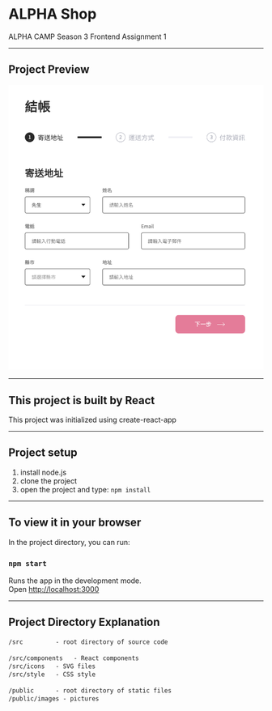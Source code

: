 # ALPHA Shop

ALPHA CAMP Season 3 Frontend Assignment 1

---

## Project Preview

![image](./public/images/RegisterStep1.png)

---

## This project is built by React

This project was initialized using create-react-app

---

## Project setup

1. install node.js
2. clone the project
3. open the project and type:
   `npm install`

---

## To view it in your browser

In the project directory, you can run:

### `npm start`

Runs the app in the development mode.\
Open [http://localhost:3000](http://localhost:3000)

---

## Project Directory Explanation

    /src         - root directory of source code

    /src/components   - React components
    /src/icons   - SVG files
    /src/style   - CSS style

    /public      - root directory of static files
    /public/images - pictures
